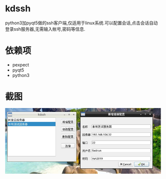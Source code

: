 # kdssh
python3加pyqt5做的ssh客户端,仅适用于linux系统.可以配置会话,点击会话自动登录ssh服务器,无需输入帐号,密码等信息.

# 依赖项
- pexpect
- pyqt5
- python3

# 截图
![kdssh_screenshot](https://github.com/bkdwei/kdssh/blob/master/doc/kdssh_screenshot.png.jpg "截图")

